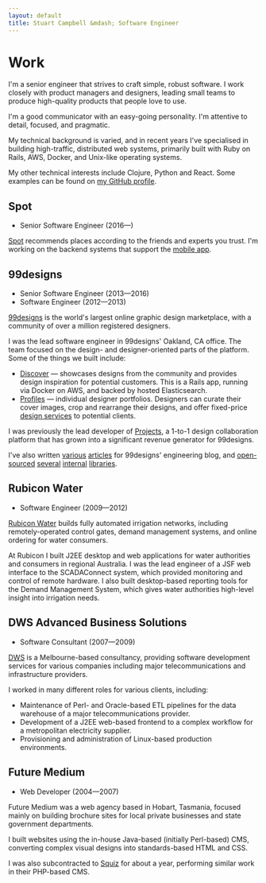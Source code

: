 ```yaml
---
layout: default
title: Stuart Campbell &mdash; Software Engineer
---
```



# Work

I'm a senior engineer that strives to craft simple, robust software. I work
closely with product managers and designers, leading small teams to produce
high-quality products that people love to use.

I'm a good communicator with an easy-going personality. I'm attentive to detail,
focused, and pragmatic.

My technical background is varied, and in recent years I've specialised in
building high-traffic, distributed web systems, primarily built with Ruby on
Rails, AWS, Docker, and Unix-like operating systems.

My other technical interests include Clojure, Python and React. Some examples
can be found on [my GitHub profile][gh].


## Spot

 * Senior Software Engineer (2016&mdash;)

[Spot][spot] recommends places according to the friends and experts you trust.
I'm working on the backend systems that support the [mobile app][spot-app].


## 99designs

 * Senior Software Engineer (2013&mdash;2016)
 * Software Engineer (2012&mdash;2013)

[99designs][99d] is the world's largest online graphic design marketplace, with
a community of over a million registered designers.

I was the lead software engineer in 99designs' Oakland, CA office. The team
focused on the design- and designer-oriented parts of the platform. Some of the
things we built include:

 * [Discover][99d-discover] &mdash; showcases designs from the community and
   provides design inspiration for potential customers. This is a Rails app,
   running via Docker on AWS, and backed by hosted Elasticsearch.
 * [Profiles][99d-profiles] &mdash; individual designer portfolios. Designers
   can curate their cover images, crop and rearrange their designs, and offer
   fixed-price [design services][99d-services] to potential clients.

I was previously the lead developer of [Projects][99d-projects], a 1-to-1 design
collaboration platform that has grown into a significant revenue generator for
99designs.

I've also written [various][99d-blog1] [articles][99d-blog2] for 99designs'
engineering blog, and [open-sourced][99d-oss1] [several][99d-oss2]
[internal][99d-oss3] [libraries][99d-oss4].


## Rubicon Water

 * Software Engineer (2009&mdash;2012)

[Rubicon Water][rubicon] builds fully automated irrigation networks, including
remotely-operated control gates, demand management systems, and online ordering
for water consumers.

At Rubicon I built J2EE desktop and web applications for water authorities and
consumers in regional Australia. I was the lead engineer of a JSF web interface
to the SCADAConnect system, which provided monitoring and control of remote
hardware. I also built desktop-based reporting tools for the Demand Management
System, which gives water authorities high-level insight into irrigation needs.


## DWS Advanced Business Solutions

 * Software Consultant (2007&mdash;2009)

[DWS][dws] is a Melbourne-based consultancy, providing software development
services for various companies including major telecommunications and
infrastructure providers.

I worked in many different roles for various clients, including:

 * Maintenance of Perl- and Oracle-based ETL pipelines for the data warehouse of
   a major telecommunications provider.
 * Development of a J2EE web-based frontend to a complex workflow for a
   metropolitan electricity supplier.
 * Provisioning and administration of Linux-based production environments.


## Future Medium

 * Web Developer (2004&mdash;2007)

Future Medium was a web agency based in Hobart, Tasmania, focused mainly on
building brochure sites for local private businesses and state government
departments.

I built websites using the in-house Java-based (initially Perl-based) CMS,
converting complex visual designs into standards-based HTML and CSS.

I was also subcontracted to [Squiz][squiz] for about a year, performing similar
work in their PHP-based CMS.


 [gh]: https://github.com/harto
 [99d]: https://99designs.com/
 [99d-discover]: https://99designs.com/discover
 [99d-profiles]: https://99designs.com/profiles/489015
 [99d-services]: https://99designs.com/profiles/ludibes/services
 [99d-projects]: https://99designs.com/projects
 [99d-blog1]: http://99designs.com/tech-blog/blog/2013/07/01/thumbnailing-with-thumbor/
 [99d-blog2]: http://99designs.com/tech-blog/blog/2013/01/05/github-survivor/
 [99d-oss1]: https://github.com/99designs/phumbor
 [99d-oss2]: https://github.com/99designs/repl-bundle
 [99d-oss3]: https://github.com/99designs/sipht
 [99d-oss4]: https://github.com/99designs/githubsurvivor
 [rubicon]: https://www.rubiconwater.com/
 [dws]: http://www.dws.com.au/
 [spot]: http://spot.com/
 [spot-app]: https://itunes.apple.com/us/app/spot-best-places-according/id1054510328
 [squiz]: https://www.squiz.net/
